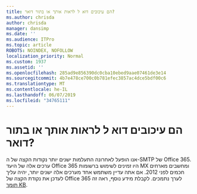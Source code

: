 ```yaml
---
title: הם עיכובים דוא ל לראות אותך או בתור דואר?
ms.author: chrisda
author: chrisda
manager: dansimp
ms.date: ''
ms.audience: ITPro
ms.topic: article
ROBOTS: NOINDEX, NOFOLLOW
localization_priority: Normal
ms.custom: 1937
ms.assetid: ''
ms.openlocfilehash: 285ad9e856390dc0cba10ebed9aae07461de3e14
ms.sourcegitcommit: 4b7e478ce700c0b781efec3857ac4dce5bdf00c6
ms.translationtype: MT
ms.contentlocale: he-IL
ms.lasthandoff: 06/07/2019
ms.locfileid: "34765111"
---
```

# <a name="are-you-seeing-email-delays-or-queued-mail"></a>הם עיכובים דוא ל לראות אותך או בתור דואר?

אנו הופעל לאחרונה התעלמות ישנים יותר נקודות הקצה של ה-SMTP של Office 365. ערכים אלה של היעד Office 365 היו זמינים לשימוש ברשומות MX ומחשבים מארחים חכמים לפני 2012. אם אתה עדיין משתמש אחד מערכים אלה ישנים יותר, יהיה עליך לעדכן את נקודת הקצה של Office 365 לערך נתמכים. לקבלת מידע נוסף, ראה זה [תומך KB](https://support.microsoft.com/help/4057301/attr35-response-code-when-mail-is-sent-to-eop-exo).

